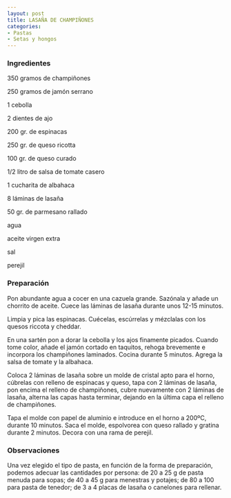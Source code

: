 ```yaml
---
layout: post
title: LASAÑA DE CHAMPIÑONES
categories:
- Pastas
- Setas y hongos
---
```

<h3>Ingredientes</h3>
350 gramos de champiñones

250 gramos de jamón serrano

1 cebolla

2 dientes de ajo

200 gr. de espinacas

250 gr. de queso ricotta

100 gr. de queso curado

1/2 litro de salsa de tomate casero

1 cucharita de albahaca

8 láminas de lasaña

50 gr. de parmesano rallado

agua

aceite virgen extra

sal

perejil

<h3>Preparación</h3>
Pon abundante agua a cocer en una cazuela grande. Sazónala y añade un chorrito de aceite. Cuece las láminas de lasaña durante unos 12-15 minutos.

Limpia y pica las espinacas. Cuécelas, escúrrelas y mézclalas con los quesos riccota y cheddar.

En una sartén pon a dorar la cebolla y los ajos finamente picados. Cuando tome color, añade el jamón cortado en taquitos, rehoga brevemente e incorpora los champiñones laminados. Cocina durante 5 minutos. Agrega la salsa de tomate y la albahaca.

Coloca 2 láminas de lasaña sobre un molde de cristal apto para el horno, cúbrelas con relleno de espinacas y queso, tapa con 2 láminas de lasaña, pon encima el relleno de champiñones, cubre nuevamente con 2 láminas de lasaña, alterna las capas hasta terminar, dejando en la última capa el relleno de champiñones.

Tapa el molde con papel de aluminio e introduce en el horno a 200ºC, durante 10 minutos. Saca el molde, espolvorea con queso rallado y gratina durante 2 minutos. Decora con una rama de perejil.

<h3>Observaciones</h3>
Una vez elegido el tipo de pasta, en función de la forma de preparación, podemos adecuar las cantidades por persona: de 20 a 25 g de pasta menuda para sopas; de 40 a 45 g para menestras y potajes; de 80 a 100 para pasta de tenedor; de 3 a 4 placas de lasaña o canelones para rellenar.